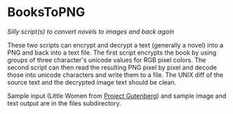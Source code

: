 # BooksToPNG

*Silly script(s) to convert novels to images and back again*

These two scripts can encrypt and decrypt a text (generally a novel) into a PNG and back into a text file. The first 
script encrypts the book by using groups of three character's unicode values for RGB pixel colors. The second script can
then read the resulting PNG pixel by pixel and decode those into unicode characters and write them to a file. The UNIX diff 
of the source text and the decrypted image text should be clean.

Sample input (Little Women from [Project Gutenberg](http://www.gutenberg.org/)) and sample image and text output are in 
the files subdirectory.
